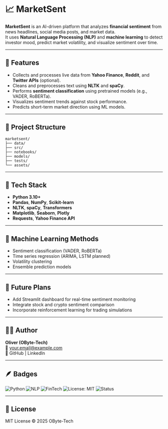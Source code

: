 # 📈 MarketSent

**MarketSent** is an AI-driven platform that analyzes **financial sentiment** from news headlines, social media posts, and market data.  
It uses **Natural Language Processing (NLP)** and **machine learning** to detect investor mood, predict market volatility, and visualize sentiment over time.

---

## 🚀 Features
- Collects and processes live data from **Yahoo Finance**, **Reddit**, and **Twitter APIs** (optional).
- Cleans and preprocesses text using **NLTK** and **spaCy**.
- Performs **sentiment classification** using pretrained models (e.g., VADER, RoBERTa).
- Visualizes sentiment trends against stock performance.
- Predicts short-term market direction using ML models.

---

## 📂 Project Structure
```
marketsent/
├── data/
├── src/
├── notebooks/
├── models/
├── tests/
└── assets/
```

---

## 🧰 Tech Stack
- **Python 3.10+**
- **Pandas**, **NumPy**, **Scikit-learn**
- **NLTK**, **spaCy**, **Transformers**
- **Matplotlib**, **Seaborn**, **Plotly**
- **Requests**, **Yahoo Finance API**

---

## 🤖 Machine Learning Methods
- Sentiment classification (VADER, RoBERTa)
- Time series regression (ARIMA, LSTM planned)
- Volatility clustering
- Ensemble prediction models

---

## 🧠 Future Plans
- Add Streamlit dashboard for real-time sentiment monitoring
- Integrate stock and crypto sentiment comparison
- Incorporate reinforcement learning for trading simulations

---

## 🧑‍💻 Author
**Oliver (OByte-Tech)**  
📧 your.email@example.com  
💼 GitHub | LinkedIn

---

## 🪶 Badges
![Python](https://img.shields.io/badge/Python-3.10-blue?logo=python&logoColor=white)
![NLP](https://img.shields.io/badge/Topic-NLP-purple)
![FinTech](https://img.shields.io/badge/Domain-FinTech-blue)
![License: MIT](https://img.shields.io/badge/License-MIT-green.svg)
![Status](https://img.shields.io/badge/status-active-brightgreen)

---

## 📜 License
MIT License © 2025 OByte-Tech
